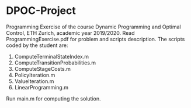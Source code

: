 # DPOC-Project
Programming Exercise of the course Dynamic Programming and Optimal Control, ETH Zurich, academic year 2019/2020.
Read ProgrammingExercise.pdf for problem and scripts description. The scripts coded by the student are:

1. ComputeTerminalStateIndex.m
2. ComputeTransitionProbabilities.m
3. ComputeStageCosts.m
4. PolicyIteration.m
5. ValueIteration.m
6. LinearProgramming.m

Run main.m for computing the solution.
